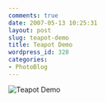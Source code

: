 ```yaml
---
comments: true
date: 2007-05-13 10:25:31
layout: post
slug: teapot-demo
title: Teapot Demo
wordpress_id: 328
categories:
- PhotoBlog
---
```


![Teapot Demo](http://ryanfitzer.com/main/wp-content/uploads/2007/05/teapot.jpg)
